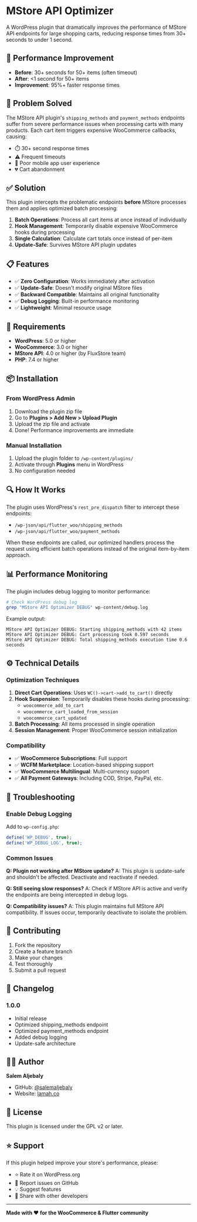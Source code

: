 # MStore API Optimizer

A WordPress plugin that dramatically improves the performance of MStore API endpoints for large shopping carts, reducing response times from 30+ seconds to under 1 second.

## 🚀 Performance Improvement

- **Before**: 30+ seconds for 50+ items (often timeout)
- **After**: <1 second for 50+ items  
- **Improvement**: 95%+ faster response times

## 🔧 Problem Solved

The MStore API plugin's `shipping_methods` and `payment_methods` endpoints suffer from severe performance issues when processing carts with many products. Each cart item triggers expensive WooCommerce callbacks, causing:

- ⏱️ 30+ second response times
- ⚠️ Frequent timeouts  
- 📱 Poor mobile app user experience
- 💔 Cart abandonment

## ✅ Solution

This plugin intercepts the problematic endpoints **before** MStore processes them and applies optimized batch processing:

1. **Batch Operations**: Process all cart items at once instead of individually
2. **Hook Management**: Temporarily disable expensive WooCommerce hooks during processing
3. **Single Calculation**: Calculate cart totals once instead of per-item
4. **Update-Safe**: Survives MStore API plugin updates

## 📋 Features

- ✅ **Zero Configuration**: Works immediately after activation
- ✅ **Update-Safe**: Doesn't modify original MStore files
- ✅ **Backward Compatible**: Maintains all original functionality
- ✅ **Debug Logging**: Built-in performance monitoring
- ✅ **Lightweight**: Minimal resource usage

## 🔧 Requirements

- **WordPress**: 5.0 or higher
- **WooCommerce**: 3.0 or higher  
- **MStore API**: 4.0 or higher (by FluxStore team)
- **PHP**: 7.4 or higher

## 📦 Installation

### From WordPress Admin

1. Download the plugin zip file
2. Go to **Plugins > Add New > Upload Plugin**
3. Upload the zip file and activate
4. Done! Performance improvements are immediate

### Manual Installation

1. Upload the plugin folder to `/wp-content/plugins/`
2. Activate through **Plugins** menu in WordPress
3. No configuration needed

## 🔍 How It Works

The plugin uses WordPress's `rest_pre_dispatch` filter to intercept these endpoints:

- `/wp-json/api/flutter_woo/shipping_methods`
- `/wp-json/api/flutter_woo/payment_methods`

When these endpoints are called, our optimized handlers process the request using efficient batch operations instead of the original item-by-item approach.

## 📊 Performance Monitoring

The plugin includes debug logging to monitor performance:

```bash
# Check WordPress debug log
grep "MStore API Optimizer DEBUG" wp-content/debug.log
```

Example output:
```
MStore API Optimizer DEBUG: Starting shipping_methods with 42 items
MStore API Optimizer DEBUG: Cart processing took 0.597 seconds
MStore API Optimizer DEBUG: Total shipping_methods execution time 0.6 seconds
```

## ⚙️ Technical Details

### Optimization Techniques

1. **Direct Cart Operations**: Uses `WC()->cart->add_to_cart()` directly
2. **Hook Suspension**: Temporarily disables these hooks during processing:
   - `woocommerce_add_to_cart`
   - `woocommerce_cart_loaded_from_session`
   - `woocommerce_cart_updated`
3. **Batch Processing**: All items processed in single operation
4. **Session Management**: Proper WooCommerce session initialization

### Compatibility

- ✅ **WooCommerce Subscriptions**: Full support
- ✅ **WCFM Marketplace**: Location-based shipping support
- ✅ **WooCommerce Multilingual**: Multi-currency support
- ✅ **All Payment Gateways**: Including COD, Stripe, PayPal, etc.

## 🐛 Troubleshooting

### Enable Debug Logging

Add to `wp-config.php`:
```php
define('WP_DEBUG', true);
define('WP_DEBUG_LOG', true);
```

### Common Issues

**Q: Plugin not working after MStore update?**
A: This plugin is update-safe and shouldn't be affected. Deactivate and reactivate if needed.

**Q: Still seeing slow responses?**
A: Check if MStore API is active and verify the endpoints are being intercepted in debug logs.

**Q: Compatibility issues?**
A: This plugin maintains full MStore API compatibility. If issues occur, temporarily deactivate to isolate the problem.

## 🤝 Contributing

1. Fork the repository
2. Create a feature branch
3. Make your changes
4. Test thoroughly
5. Submit a pull request

## 📝 Changelog

### 1.0.0
- Initial release
- Optimized shipping_methods endpoint
- Optimized payment_methods endpoint
- Added debug logging
- Update-safe architecture

## 👨‍💻 Author

**Salem Aljebaly**
- GitHub: [@salemaljebaly](https://github.com/salemaljebaly)
- Website: [lamah.co](https://lamah.co)

## 📄 License

This plugin is licensed under the GPL v2 or later.

## ⭐ Support

If this plugin helped improve your store's performance, please:

- ⭐ Rate it on WordPress.org
- 🐛 Report issues on GitHub
- 💡 Suggest features
- 📢 Share with other developers

---

**Made with ❤️ for the WooCommerce & Flutter community**